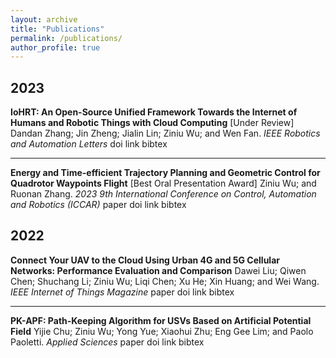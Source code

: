 ```yaml
---
layout: archive
title: "Publications"
permalink: /publications/
author_profile: true
---
```


<!-- {% if author.googlescholar %}
  You can also find my articles on <u><a href="{{author.googlescholar}}">my Google Scholar profile</a>.</u>
{% endif %}

{% include base_path %}

{% for post in site.publications reversed %}
  {% include archive-single.html %}
{% endfor %} -->

<!-- ## Journals:

* D. Liu, Q. Chen, S. Li, **Z. Wu**, L. Chen, X. He, X. Huang, and W. Wang, Connect Your UAV to The Cloud Using Urban 4G and 5G Cellular Networks: Performance Evaluation and Comparison, *IEEE Internet of Things Magazine (IoTM)*, 2022. [[paper]](https://doi.org/10.1109/IOTM.001.2200123)
* Y. Chu, **Z. Wu**, Y. Yue, X. Zhu, E. G. Lim, and P. Paoletti, PK-APF: Path-Keeping Algorithm for USVs Based on Artificial Potential Field, *Applied Sciences*, 2022. [[paper]](https://www.mdpi.com/2076-3417/12/16/8201)
 -->
<script src="https://kit.fontawesome.com/0f54bb8f22.js" crossorigin="anonymous"></script>

<script src="https://bibbase.org/show?bib=https://raw.githubusercontent.com/RoboDD/site/master/_publications/my-publication.bib&jsonp=1&theme=mila&hidemenu=false&showSearch=false&noIndex=true&fullnames=1"></script> 


## 2023

**IoHRT: An Open-Source Unified Framework Towards the Internet of Humans and Robotic Things with Cloud Computing** [Under Review]
Dandan Zhang; Jin Zheng; Jialin Lin; Ziniu Wu; and Wen Fan.
*IEEE Robotics and Automation Letters*
doi   link   bibtex   

---

**Energy and Time-efficient Trajectory Planning and Geometric Control for Quadrotor Waypoints Flight** [Best Oral Presentation Award]
Ziniu Wu; and Ruonan Zhang.
*2023 9th International Conference on Control, Automation and Robotics (ICCAR)*
paper   doi   link   bibtex   

## 2022

**Connect Your UAV to the Cloud Using Urban 4G and 5G Cellular Networks: Performance Evaluation and Comparison**
Dawei Liu; Qiwen Chen; Shuchang Li; Ziniu Wu; Liqi Chen; Xu He; Xin Huang; and Wei Wang.
*IEEE Internet of Things Magazine*
paper   doi   link   bibtex   

---

**PK-APF: Path-Keeping Algorithm for USVs Based on Artificial Potential Field**
Yijie Chu; Ziniu Wu; Yong Yue; Xiaohui Zhu; Eng Gee Lim; and Paolo Paoletti.
*Applied Sciences*
paper   doi   link   bibtex   

<!-- 
## Patents:

* 一种移动机器人多传感器固定支架，中国实用新型专利，CN214520309U。 -->

